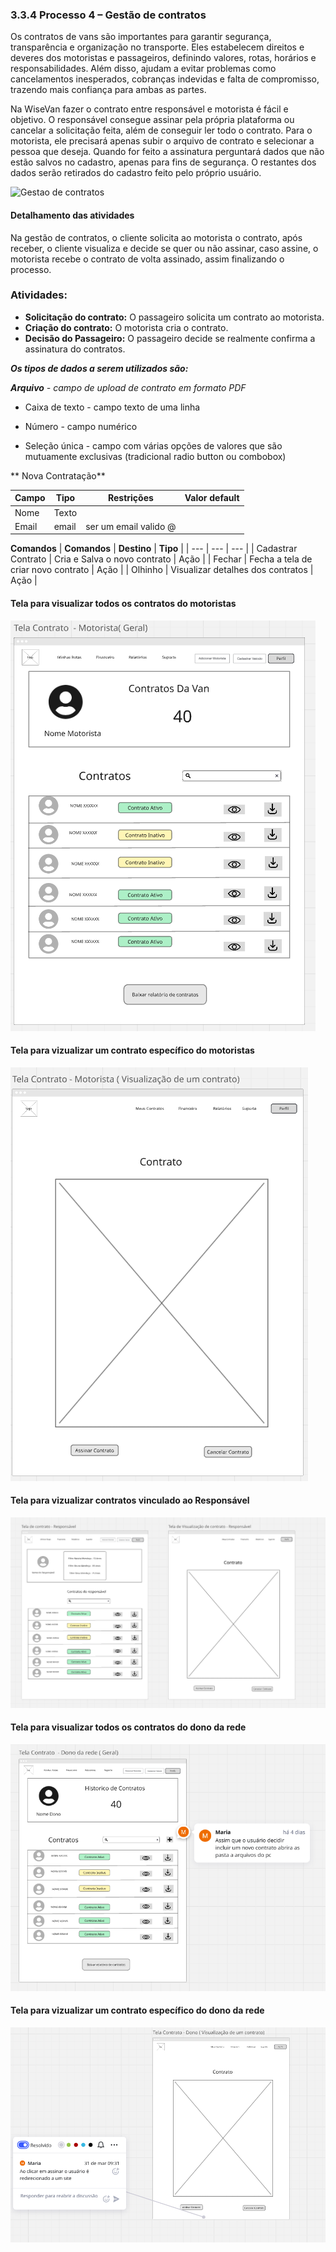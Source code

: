 ### 3.3.4 Processo 4 – Gestão de contratos

Os contratos de vans são importantes para garantir segurança, transparência e organização no transporte. Eles estabelecem direitos e deveres dos motoristas e passageiros, definindo valores, rotas, horários e responsabilidades. Além disso, ajudam a evitar problemas como cancelamentos inesperados, cobranças indevidas e falta de compromisso, trazendo mais confiança para ambas as partes.  

Na WiseVan fazer o contrato entre responsável e motorista é fácil e objetivo. O responsável consegue assinar pela própria plataforma ou cancelar a solicitação feita, além de conseguir ler todo o contrato. Para o motorista, ele precisará apenas subir o arquivo de contrato e selecionar a pessoa que deseja. Quando for feito a assinatura perguntará dados que não estão salvos no cadastro, apenas para fins de segurança. O restantes dos dados serão retirados do cadastro feito pelo próprio usuário. 

![Gestao de contratos](images/)


#### Detalhamento das atividades

Na gestão de contratos, o cliente solicita ao motorista o contrato, após receber, o cliente visualiza e decide se quer ou não assinar, caso assine, o motorista recebe o contrato de volta assinado, assim finalizando o processo.

### Atividades:  
- **Solicitação do contrato:** O passageiro solicita um contrato ao motorista.  
- **Criação do contrato:** O motorista cria o contrato.  
- **Decisão do Passageiro:** O passageiro decide se realmente confirma a assinatura do contratos.
  
_**Os tipos de dados a serem utilizados são:**_

_**Arquivo** - campo de upload de contrato em formato PDF_

* Caixa de texto - campo texto de uma linha

* Número - campo numérico

* Seleção única - campo com várias opções de valores que são mutuamente exclusivas (tradicional radio button ou combobox)



** Nova Contratação**

| **Campo**       | **Tipo**         | **Restrições**         | **Valor default** |
| ---             | ---              | ---                    | ---               |
| Nome            | Texto            |                        |                   |
| Email           | email            | ser um email valido  @ |                   |



**Comandos**
| **Comandos**         |  **Destino**                                    | **Tipo**          |
| ---                  | ---                                             | ---               |
| Cadastrar Contrato   | Cria e Salva o novo contrato                    | Ação              |
| Fechar               | Fecha a tela de criar novo contrato             | Ação              |
| Olhinho              | Visualizar detalhes dos contratos               | Ação              |


#### **Tela para visualizar todos os contratos do motoristas**
![Mural](images/11-W-TelaContrato-Motorista.png)


#### **Tela para vizualizar um contrato específico do motoristas**
![Mural](images/14-W-TelaContrato-especifico-Motorista.png)



#### **Tela para vizualizar contratos vinculado ao Responsável**
![Mural](images/12-W-TelaContrato-Responsavel.png)



#### **Tela para visualizar todos os contratos do dono da rede**
![Mural](images/15-W-TelaContrato-Dono-geral.png)


#### **Tela para vizualizar um contrato específico do dono da rede**
![Mural](images/13-W-TelaContrato-Visu-Dono.png)

